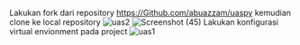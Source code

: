 Lakukan fork dari repository https://Github.com/abuazzam/uaspy kemudian clone ke local repository
![uas2](https://user-images.githubusercontent.com/46735903/55851922-00942e80-5b85-11e9-88b9-781d83b07d06.png)
![Screenshot (45)](https://user-images.githubusercontent.com/46735903/55852236-54534780-5b86-11e9-8249-c0a645b3f276.png)
Lakukan konfigurasi virtual envionment pada project
![uas1](https://user-images.githubusercontent.com/46735903/55851961-320cfa00-5b85-11e9-940f-0b8daee8a340.png)
